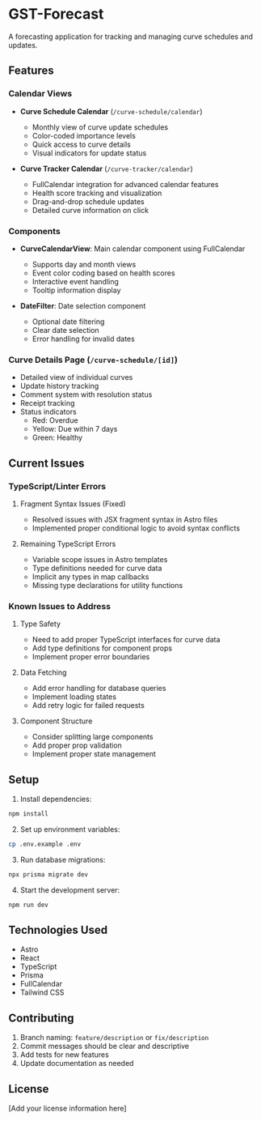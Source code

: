 # GST-Forecast

A forecasting application for tracking and managing curve schedules and updates.

## Features

### Calendar Views
- **Curve Schedule Calendar** (`/curve-schedule/calendar`)
  - Monthly view of curve update schedules
  - Color-coded importance levels
  - Quick access to curve details
  - Visual indicators for update status

- **Curve Tracker Calendar** (`/curve-tracker/calendar`)
  - FullCalendar integration for advanced calendar features
  - Health score tracking and visualization
  - Drag-and-drop schedule updates
  - Detailed curve information on click

### Components
- **CurveCalendarView**: Main calendar component using FullCalendar
  - Supports day and month views
  - Event color coding based on health scores
  - Interactive event handling
  - Tooltip information display

- **DateFilter**: Date selection component
  - Optional date filtering
  - Clear date selection
  - Error handling for invalid dates

### Curve Details Page (`/curve-schedule/[id]`)
- Detailed view of individual curves
- Update history tracking
- Comment system with resolution status
- Receipt tracking
- Status indicators
  - Red: Overdue
  - Yellow: Due within 7 days
  - Green: Healthy

## Current Issues

### TypeScript/Linter Errors
1. Fragment Syntax Issues (Fixed)
   - Resolved issues with JSX fragment syntax in Astro files
   - Implemented proper conditional logic to avoid syntax conflicts

2. Remaining TypeScript Errors
   - Variable scope issues in Astro templates
   - Type definitions needed for curve data
   - Implicit any types in map callbacks
   - Missing type declarations for utility functions

### Known Issues to Address
1. Type Safety
   - Need to add proper TypeScript interfaces for curve data
   - Add type definitions for component props
   - Implement proper error boundaries

2. Data Fetching
   - Add error handling for database queries
   - Implement loading states
   - Add retry logic for failed requests

3. Component Structure
   - Consider splitting large components
   - Add proper prop validation
   - Implement proper state management

## Setup

1. Install dependencies:
```bash
npm install
```

2. Set up environment variables:
```bash
cp .env.example .env
```

3. Run database migrations:
```bash
npx prisma migrate dev
```

4. Start the development server:
```bash
npm run dev
```

## Technologies Used
- Astro
- React
- TypeScript
- Prisma
- FullCalendar
- Tailwind CSS

## Contributing
1. Branch naming: `feature/description` or `fix/description`
2. Commit messages should be clear and descriptive
3. Add tests for new features
4. Update documentation as needed

## License

[Add your license information here] 